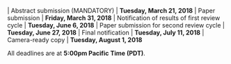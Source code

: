 
| Abstract submission (MANDATORY)               | **Tuesday, March 21, 2018**
| Paper submission                              | **Friday, March 31, 2018**
| Notification of results of first review cycle	| **Tuesday, June 6, 2018**
| Paper submission for second review cycle	    | **Tuesday, June 27, 2018**
| Final notification	                        | **Tuesday, July 11, 2018**
| Camera-ready copy	                            | **Tuesday, August 1, 2018**

All deadlines are at **5:00pm Pacific Time (PDT)**.

